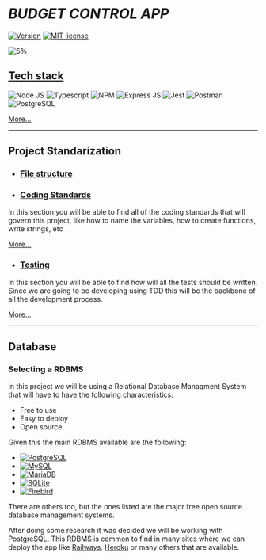 # ***BUDGET CONTROL APP***

[![Version](https://img.shields.io/badge/Version-1.0.0-green.svg)](https://shields.io/)
[![MIT license](https://img.shields.io/badge/License-MIT-blue.svg)](https://lbesson.mit-license.org/)

![5%](https://progress-bar.dev/5/)


## [Tech stack](./Documentation/tech-stack.md)

![Node JS](https://img.shields.io/badge/Node.js-339933?style=for-the-badge&logo=nodedotjs&logoColor=white)
![Typescript](https://img.shields.io/badge/TypeScript-007ACC?style=for-the-badge&logo=typescript&logoColor=white)
![NPM](https://img.shields.io/badge/npm-CB3837?style=for-the-badge&logo=npm&logoColor=white)
![Express JS](https://img.shields.io/badge/Express.js-000000?style=for-the-badge&logo=express&logoColor=white)
![Jest](https://img.shields.io/badge/Jest-C21325?style=for-the-badge&logo=jest&logoColor=white)
![Postman](https://img.shields.io/badge/Postman-FF6C37?style=for-the-badge&logo=Postman&logoColor=white)
![PostgreSQL](https://img.shields.io/badge/PostgreSQL-316192?style=for-the-badge&logo=postgresql&logoColor=white)

[More...](./Documentation/tech-stack.md)

---

## Project Standarization

- ### [File structure](./Documentation/project-file-structure.md)

[//]: # (TODO insert an image of the folder structure when done)

- ### [Coding Standards](./Documentation/coding-standards.md)

In this section you will be able to find all of the coding standards that will govern this project, like how to name the variables, how to create functions, write strings, etc

[More...](./Documentation/coding-standards.md)

- ### [Testing](./Documentation/testing.md)

In this section you will be able to find how will all the tests should be written. Since we are going to be developing using TDD this will be the backbone of all the development process.

[More...](./Documentation/testing.md)

---

## Database

### Selecting a RDBMS

In this project we will be using a Relational Database Managment System that will have to have the following characteristics:

- Free to use
- Easy to deploy
- Open source

Given this the main RDBMS available are the following:

- [![PostgreSQL](https://img.shields.io/badge/PostgreSQL-316192?style=for-the-badge&logo=postgresql&logoColor=white)](https://www.postgresql.org/)
- [![MySQL](https://img.shields.io/badge/MySQL-005C84?style=for-the-badge&logo=mysql&logoColor=white)](https://www.mysql.com)
- [![MariaDB](https://img.shields.io/badge/MariaDB-003545?style=for-the-badge&logo=mariadb&logoColor=white)](https://mariadb.org)
- [![SQLite](https://img.shields.io/badge/SQLite-07405E?style=for-the-badge&logo=sqlite&logoColor=white)](https://www.sqlite.org/index.html)
- [![Firebird](https://img.shields.io/badge/firebase-ffca28?style=for-the-badge&logo=firebase&logoColor=black)](https://firebirdsql.org)

There are others too, but the ones listed are the major free open source database management systems.

After doing some research it was decided we will be working with PostgreSQL.  This RDBMS is common to find in many sites where we can deploy the app like [Railways](https://railway.app/), [Heroku](https://www.heroku.com/) or many others that are available.
